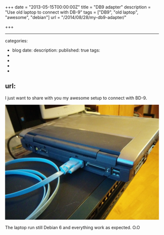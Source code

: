 +++
date = "2013-05-15T00:00:00Z"
title = "DB9 adapter"
description = "Use old laptop to connect with DB-9"
tags = ["DB9", "old laptop", "awesome", "debian"]
url = "/2014/08/28/my-db9-adapter/"

+++

---
categories:
- blog
date: 
description: 
published: true
tags:
- 
- 
- 
- 
url: 
---

I just want to share with you my awesome setup to connect with BD-9.

![old laptop](/blog-bilder/2014-08-28-my-db9-adapter.jpg)

The laptop run still Debian 6 and everything work as expected. O.O